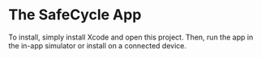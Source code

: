 # The SafeCycle App
To install, simply install Xcode and open this project. Then, run the app in the in-app simulator or install on a connected device.
